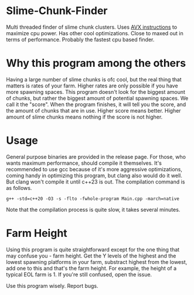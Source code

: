 # Slime-Chunk-Finder
Multi threaded finder of slime chunk clusters. Uses [AVX instructions](https://www.youtube.com/watch?v=1IAwkEdRZZw) to maximize cpu power. Has other cool optimizations. Close to maxed out in terms of performance. Probably the fastest cpu based finder.
# Why this program among the others
Having a large number of slime chunks is ofc cool, but the real thing that matters is rates of your farm. Higher rates are only possible if you have more spawning spaces. This program doesn't look for the biggest amount of chunks, but rather the biggest amount of potential spawning spaces. We call it the "score". When the program finishes, it will tell you the score, and the amount of chunks that are in use. Higher score means better. Higher amount of slime chunks means nothing if the score is not higher.
# Usage
General purpose binaries are provided in the release page. For those, who wants maximum performance, should compile it themselves. It's recommended to use gcc because of it's more aggressive optimizations, coming handy in optimizing this program, but clang also would do it well. But clang won't compile it until c++23 is out. The compilation command is as follows.
```
g++ -std=c++20 -O3 -s -flto -fwhole-program Main.cpp -march=native
```
Note that the compilation process is quite slow, it takes several minutes.

# Farm Height
Using this program is quite straightforward except for the one thing that may confuse you - farm height. Get the Y levels of the highest and the lowest spawning platforms in your farm, substract highest from the lowest, add one to this and that's the farm height. For example, the height of a typical EOL farm is 1. If you're still confused, open the issue.

Use this program wisely. Report bugs.
